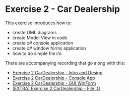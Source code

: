# Exercise 2 - Car Dealership
This exercise introduces how to:
- create UML diagrams
- create Model View in code
- create c# console application
- create c# window forms application
- how to do simple file i/o

There are accompanying recording that go along with this:
- [Exercise 2 CarDealership - Intro and Design](https://www.dropbox.com/scl/fi/3n8p0x3euvgeojgahze1k/Exercise-2-CarDealership-Intro-and-Design.mkv?rlkey=y54baenc5scsor8mlgtd1x3w2&dl=0)
- [Exercise 2 CarDealership - Console App](https://www.dropbox.com/scl/fi/zo98349ss1k84o25f3yk5/Exercise-2-CarDealership-Console-App.mkv?rlkey=id03cirmq5ultx1sixnmwq6vp&dl=0)
- [Exercise 2 CarDealership - GUI WinForm](https://www.dropbox.com/scl/fi/e0byzc06z3osvuue1kr6k/Exercise-2-CarDealership-GUI-WinForm.mkv?rlkey=ft03t7rybmv7dz4le39r3jslt&dl=0)
- [(EXTRA) Exercise 2 CarDealership - File IO](https://www.dropbox.com/scl/fi/skzlsiyel6o0olhtxxsfg/EXTRA-Exercise-2-CarDealership-File-IO.mkv?rlkey=p6cgbwu6h5ve9au31ihr4uz4n&dl=0)